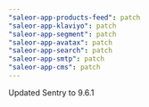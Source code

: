 ```yaml
---
"saleor-app-products-feed": patch
"saleor-app-klaviyo": patch
"saleor-app-segment": patch
"saleor-app-avatax": patch
"saleor-app-search": patch
"saleor-app-smtp": patch
"saleor-app-cms": patch
---
```


Updated Sentry to 9.6.1
